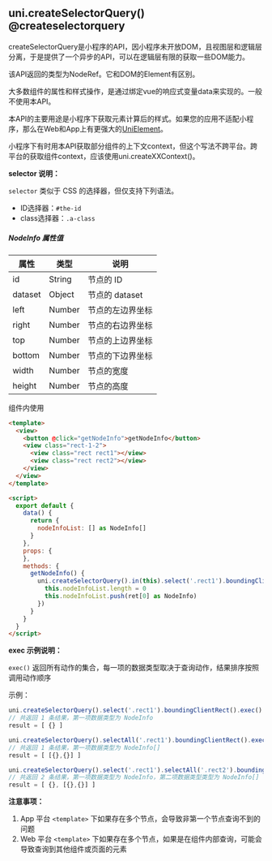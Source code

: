 ## uni.createSelectorQuery() @createselectorquery

<!-- UTSAPIJSON.createSelectorQuery.description -->

createSelectorQuery是小程序的API，因小程序未开放DOM，且视图层和逻辑层分离，于是提供了一个异步的API，可以在逻辑层有限的获取一些DOM能力。

该API返回的类型为NodeRef。它和DOM的Element有区别。

大多数组件的属性和样式操作，是通过绑定vue的响应式变量data来实现的。一般不使用本API。

本API的主要用途是小程序下获取元素计算后的样式。如果您的应用不适配小程序，那么在Web和App上有更强大的[UniElement](../dom/README.md)。

小程序下有时用本API获取部分组件的上下文context，但这个写法不跨平台。跨平台的获取组件context，应该使用uni.createXXContext()。

<!-- UTSAPIJSON.createSelectorQuery.compatibility -->

<!-- UTSAPIJSON.createSelectorQuery.param -->

**selector 说明：**

``selector`` 类似于 CSS 的选择器，但仅支持下列语法。
- ID选择器：``#the-id``
- class选择器：``.a-class``

<!-- UTSAPIJSON.createSelectorQuery.returnValue -->

##### NodeInfo 属性值

|属性		|类型		|说明							|
|---		|---		|---							|
|id			|String	|节点的 ID				|
|dataset|Object	|节点的 dataset		|
|left		|Number	|节点的左边界坐标	|
|right	|Number	|节点的右边界坐标	|
|top		|Number	|节点的上边界坐标	|
|bottom	|Number	|节点的下边界坐标	|
|width	|Number	|节点的宽度				|
|height	|Number	|节点的高度				|

<!-- UTSAPIJSON.createSelectorQuery.tutorial -->

组件内使用

```html
<template>
  <view>
    <button @click="getNodeInfo">getNodeInfo</button>
    <view class="rect-1-2">
      <view class="rect rect1"></view>
      <view class="rect rect2"></view>
    </view>
  </view>
</template>

<script>
  export default {
    data() {
      return {
        nodeInfoList: [] as NodeInfo[]
      }
    },
    props: {
    },
    methods: {
      getNodeInfo() {
        uni.createSelectorQuery().in(this).select('.rect1').boundingClientRect().exec((ret) => {
          this.nodeInfoList.length = 0
          this.nodeInfoList.push(ret[0] as NodeInfo)
        })
      }
    }
  }
</script>
```

<!-- UTSAPIJSON.createSelectorQuery.example -->

**exec 示例说明：**

`exec()` 返回所有动作的集合，每一项的数据类型取决于查询动作，结果排序按照调用动作顺序

示例：

```js
uni.createSelectorQuery().select('.rect1').boundingClientRect().exec()
// 共返回 1 条结果，第一项数据类型为 NodeInfo
result = [ {} ]
```

```js
uni.createSelectorQuery().selectAll('.rect1').boundingClientRect().exec()
// 共返回 1 条结果，第一项数据类型为 NodeInfo[]
result = [ [{},{}] ]
```

```js
uni.createSelectorQuery().select('.rect1').selectAll('.rect2').boundingClientRect().exec()
// 共返回 2 条结果，第一项数据类型为 NodeInfo，第二项数据类型类型为 NodeInfo[]
result = [ {}, [{},{}] ]
```


**注意事项：**

1. App 平台 `<template>` 下如果存在多个节点，会导致非第一个节点查询不到的问题
2. Web 平台 `<template>` 下如果存在多个节点，如果是在组件内部查询，可能会导致查询到其他组件或页面的元素


<!-- UTSAPIJSON.general_type.name -->

<!-- UTSAPIJSON.general_type.param -->
